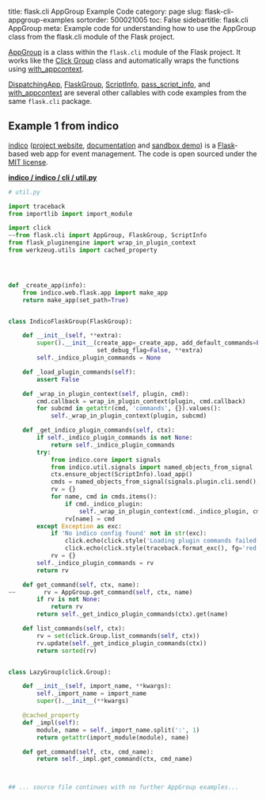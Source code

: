 title: flask.cli AppGroup Example Code
category: page
slug: flask-cli-appgroup-examples
sortorder: 500021005
toc: False
sidebartitle: flask.cli AppGroup
meta: Example code for understanding how to use the AppGroup class from the flask.cli module of the Flask project.


[AppGroup](https://github.com/pallets/flask/blob/master/src/flask/cli.py)
is a class within the `flask.cli` module of the Flask project. It
works like the
[Click Group](https://click.palletsprojects.com/en/7.x/commands/)
class and automatically wraps the functions using
[with_appcontext](/flask-cli-with-appcontext-examples.html).

<a href="/flask-cli-dispatchingapp-examples.html">DispatchingApp</a>,
<a href="/flask-cli-flaskgroup-examples.html">FlaskGroup</a>,
<a href="/flask-cli-scriptinfo-examples.html">ScriptInfo</a>,
<a href="/flask-cli-pass-script-info-examples.html">pass_script_info</a>,
and <a href="/flask-cli-with-appcontext-examples.html">with_appcontext</a>
are several other callables with code examples from the same `flask.cli` package.

## Example 1 from indico
[indico](https://github.com/indico/indico)
([project website](https://getindico.io/),
[documentation](https://docs.getindico.io/en/stable/installation/)
and [sandbox demo](https://sandbox.getindico.io/))
is a [Flask](/flask.html)-based web app for event management.
The code is open sourced under the
[MIT license](https://github.com/indico/indico/blob/master/LICENSE).

[**indico / indico / cli / util.py**](https://github.com/indico/indico/blob/master/indico/cli/util.py)

```python
# util.py

import traceback
from importlib import import_module

import click
~~from flask.cli import AppGroup, FlaskGroup, ScriptInfo
from flask_pluginengine import wrap_in_plugin_context
from werkzeug.utils import cached_property




def _create_app(info):
    from indico.web.flask.app import make_app
    return make_app(set_path=True)


class IndicoFlaskGroup(FlaskGroup):

    def __init__(self, **extra):
        super().__init__(create_app=_create_app, add_default_commands=False, add_version_option=False,
                         set_debug_flag=False, **extra)
        self._indico_plugin_commands = None

    def _load_plugin_commands(self):
        assert False

    def _wrap_in_plugin_context(self, plugin, cmd):
        cmd.callback = wrap_in_plugin_context(plugin, cmd.callback)
        for subcmd in getattr(cmd, 'commands', {}).values():
            self._wrap_in_plugin_context(plugin, subcmd)

    def _get_indico_plugin_commands(self, ctx):
        if self._indico_plugin_commands is not None:
            return self._indico_plugin_commands
        try:
            from indico.core import signals
            from indico.util.signals import named_objects_from_signal
            ctx.ensure_object(ScriptInfo).load_app()
            cmds = named_objects_from_signal(signals.plugin.cli.send(), plugin_attr='_indico_plugin')
            rv = {}
            for name, cmd in cmds.items():
                if cmd._indico_plugin:
                    self._wrap_in_plugin_context(cmd._indico_plugin, cmd)
                rv[name] = cmd
        except Exception as exc:
            if 'No indico config found' not in str(exc):
                click.echo(click.style('Loading plugin commands failed:', fg='red', bold=True))
                click.echo(click.style(traceback.format_exc(), fg='red'))
            rv = {}
        self._indico_plugin_commands = rv
        return rv

    def get_command(self, ctx, name):
~~        rv = AppGroup.get_command(self, ctx, name)
        if rv is not None:
            return rv
        return self._get_indico_plugin_commands(ctx).get(name)

    def list_commands(self, ctx):
        rv = set(click.Group.list_commands(self, ctx))
        rv.update(self._get_indico_plugin_commands(ctx))
        return sorted(rv)


class LazyGroup(click.Group):

    def __init__(self, import_name, **kwargs):
        self._import_name = import_name
        super().__init__(**kwargs)

    @cached_property
    def _impl(self):
        module, name = self._import_name.split(':', 1)
        return getattr(import_module(module), name)

    def get_command(self, ctx, cmd_name):
        return self._impl.get_command(ctx, cmd_name)



## ... source file continues with no further AppGroup examples...

```

